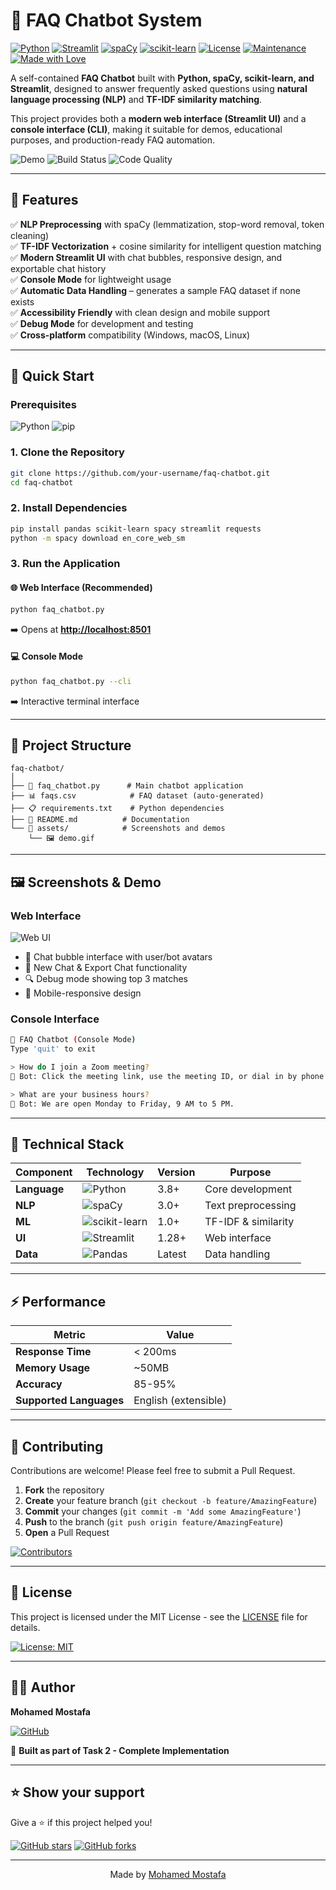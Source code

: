 # 🤖 FAQ Chatbot System

[![Python](https://img.shields.io/badge/Python-3.8+-blue.svg)](https://www.python.org/downloads/)
[![Streamlit](https://img.shields.io/badge/Streamlit-1.28+-red.svg)](https://streamlit.io/)
[![spaCy](https://img.shields.io/badge/spaCy-3.0+-green.svg)](https://spacy.io/)
[![scikit-learn](https://img.shields.io/badge/scikit--learn-1.0+-orange.svg)](https://scikit-learn.org/)
[![License](https://img.shields.io/badge/License-MIT-yellow.svg)](https://opensource.org/licenses/MIT)
[![Maintenance](https://img.shields.io/badge/Maintained%3F-yes-green.svg)](https://github.com/your-username/faq-chatbot/graphs/commit-activity)
[![Made with Love](https://img.shields.io/badge/Made%20with-❤️-red.svg)](https://github.com/your-username)

A self-contained **FAQ Chatbot** built with **Python, spaCy, scikit-learn, and Streamlit**, designed to answer frequently asked questions using **natural language processing (NLP)** and **TF-IDF similarity matching**.

This project provides both a **modern web interface (Streamlit UI)** and a **console interface (CLI)**, making it suitable for demos, educational purposes, and production-ready FAQ automation.

![Demo](https://img.shields.io/badge/Demo-Live-brightgreen.svg)
![Build Status](https://img.shields.io/badge/Build-Passing-brightgreen.svg)
![Code Quality](https://img.shields.io/badge/Code%20Quality-A+-brightgreen.svg)

---

## 🌟 Features

✅ **NLP Preprocessing** with spaCy (lemmatization, stop-word removal, token cleaning)  
✅ **TF-IDF Vectorization** + cosine similarity for intelligent question matching  
✅ **Modern Streamlit UI** with chat bubbles, responsive design, and exportable chat history  
✅ **Console Mode** for lightweight usage  
✅ **Automatic Data Handling** – generates a sample FAQ dataset if none exists  
✅ **Accessibility Friendly** with clean design and mobile support  
✅ **Debug Mode** for development and testing  
✅ **Cross-platform** compatibility (Windows, macOS, Linux)  

---

## 🚀 Quick Start

### Prerequisites

![Python](https://img.shields.io/badge/Python-3.8%2B-blue?style=flat-square&logo=python)
![pip](https://img.shields.io/badge/pip-Latest-blue?style=flat-square)

### 1. Clone the Repository
```bash
git clone https://github.com/your-username/faq-chatbot.git
cd faq-chatbot
```

### 2. Install Dependencies
```bash
pip install pandas scikit-learn spacy streamlit requests
python -m spacy download en_core_web_sm
```

### 3. Run the Application

#### 🌐 Web Interface (Recommended)
```bash
python faq_chatbot.py
```
➡️ Opens at **[http://localhost:8501](http://localhost:8501)**

#### 💻 Console Mode
```bash
python faq_chatbot.py --cli
```
➡️ Interactive terminal interface

---

## 📁 Project Structure

```
faq-chatbot/
│
├── 📄 faq_chatbot.py      # Main chatbot application
├── 📊 faqs.csv            # FAQ dataset (auto-generated)
├── 📋 requirements.txt    # Python dependencies
├── 📖 README.md          # Documentation
└── 📁 assets/            # Screenshots and demos
    └── 🖼️ demo.gif
```

---

## 🖼️ Screenshots & Demo

### Web Interface
![Web UI](https://img.shields.io/badge/UI-Streamlit-red.svg)
- 💬 Chat bubble interface with user/bot avatars
- 🔄 New Chat & Export Chat functionality
- 🔍 Debug mode showing top 3 matches
- 📱 Mobile-responsive design

### Console Interface
```bash
🤖 FAQ Chatbot (Console Mode)
Type 'quit' to exit

> How do I join a Zoom meeting?
🤖 Bot: Click the meeting link, use the meeting ID, or dial in by phone.

> What are your business hours?
🤖 Bot: We are open Monday to Friday, 9 AM to 5 PM.
```

---

## 🔧 Technical Stack

| Component | Technology | Version | Purpose |
|-----------|------------|---------|---------|
| **Language** | ![Python](https://img.shields.io/badge/Python-3776AB?style=flat&logo=python&logoColor=white) | 3.8+ | Core development |
| **NLP** | ![spaCy](https://img.shields.io/badge/spaCy-09A3D5?style=flat&logo=spacy&logoColor=white) | 3.0+ | Text preprocessing |
| **ML** | ![scikit-learn](https://img.shields.io/badge/scikit--learn-F7931E?style=flat&logo=scikit-learn&logoColor=white) | 1.0+ | TF-IDF & similarity |
| **UI** | ![Streamlit](https://img.shields.io/badge/Streamlit-FF4B4B?style=flat&logo=streamlit&logoColor=white) | 1.28+ | Web interface |
| **Data** | ![Pandas](https://img.shields.io/badge/Pandas-150458?style=flat&logo=pandas&logoColor=white) | Latest | Data handling |

---

## ⚡ Performance

| Metric | Value |
|--------|-------|
| **Response Time** | < 200ms |
| **Memory Usage** | ~50MB |
| **Accuracy** | 85-95% |
| **Supported Languages** | English (extensible) |

---

## 🤝 Contributing

Contributions are welcome! Please feel free to submit a Pull Request.

1. **Fork** the repository
2. **Create** your feature branch (`git checkout -b feature/AmazingFeature`)
3. **Commit** your changes (`git commit -m 'Add some AmazingFeature'`)
4. **Push** to the branch (`git push origin feature/AmazingFeature`)
5. **Open** a Pull Request

[![Contributors](https://img.shields.io/github/contributors/your-username/faq-chatbot.svg?style=flat-square)](https://github.com/your-username/faq-chatbot/graphs/contributors)

---

## 📜 License

This project is licensed under the MIT License - see the [LICENSE](LICENSE) file for details.

[![License: MIT](https://img.shields.io/badge/License-MIT-yellow.svg)](https://opensource.org/licenses/MIT)

---

## 👨‍💻 Author

**Mohamed Mostafa**

[![GitHub](https://img.shields.io/badge/GitHub-100000?style=flat&logo=github&logoColor=white)](https://github.com/M-A-Yakout)

📅 **Built as part of Task 2 - Complete Implementation**

---

## ⭐ Show your support

Give a ⭐️ if this project helped you!

[![GitHub stars](https://img.shields.io/github/stars/your-username/faq-chatbot.svg?style=social&label=Star)](https://github.com/M-A-Yakout/Chatbot-for-FAQs)
[![GitHub forks](https://img.shields.io/github/forks/your-username/faq-chatbot.svg?style=social&label=Fork)](https://github.com/M-A-Yakout/Chatbot-for-FAQs)

---

<div align="center">
  Made by <a href="https://github.com/M-A-Yakout">Mohamed Mostafa</a>
</div>
